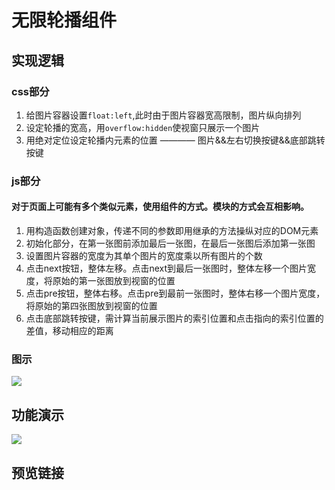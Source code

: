 # 无限轮播组件
## 实现逻辑
### css部分
1. 给图片容器设置```float:left```,此时由于图片容器宽高限制，图片纵向排列
2. 设定轮播的宽高，用```overflow:hidden```使视窗只展示一个图片
3. 用绝对定位设定轮播内元素的位置 ———— 图片&&左右切换按键&&底部跳转按键

### js部分
#### 对于页面上可能有多个类似元素，使用组件的方式。模块的方式会互相影响。
1. 用构造函数创建对象，传递不同的参数即用继承的方法操纵对应的DOM元素
2. 初始化部分，在第一张图前添加最后一张图，在最后一张图后添加第一张图
3. 设置图片容器的宽度为其单个图片的宽度乘以所有图片的个数
4. 点击next按钮，整体左移。点击next到最后一张图时，整体左移一个图片宽度，将原始的第一张图放到视窗的位置
5. 点击pre按钮，整体右移。点击pre到最前一张图时，整体右移一个图片宽度，将原始的第四张图放到视窗的位置
6. 点击底部跳转按键，需计算当前展示图片的索引位置和点击指向的索引位置的差值，移动相应的距离

### 图示
![](https://ws1.sinaimg.cn/large/90864b23gy1fw6en1qtnej20qx0gdaam.jpg)

## 功能演示
![](https://ws1.sinaimg.cn/large/90864b23gy1fw6fdtqo45g208z048ayk.gif)

## 预览链接


